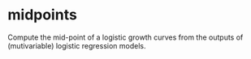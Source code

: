 # midpoints
Compute the mid-point of a logistic growth curves from the outputs of (mutivariable) logistic regression models.
